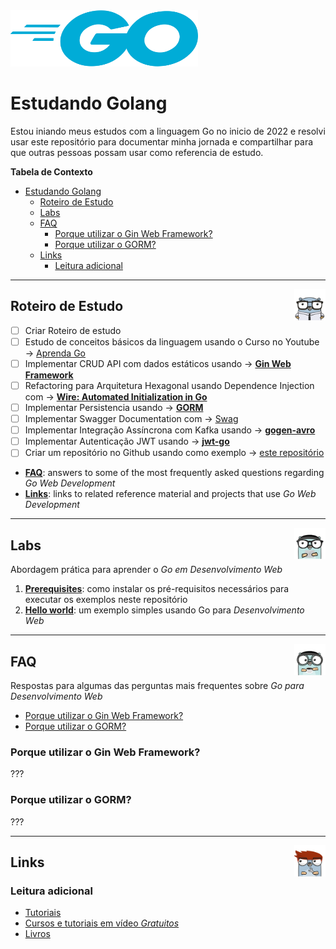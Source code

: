 <img src="./assets/golang.png" height="90" width="300">

# Estudando Golang
Estou iniando meus estudos com a linguagem Go no inicio de 2022 e resolvi usar este repositório para documentar minha jornada e compartilhar para que outras pessoas possam usar como referencia de estudo.   

**Tabela de Contexto**

- [Estudando Golang](#estudando-golang)
  - [Roteiro de Estudo](#roteiro-de-estudo)
  - [Labs](#labs)
  - [FAQ](#faq)
    - [Porque utilizar o Gin Web Framework?](#porque-utilizar-o-gin-web-framework)
    - [Porque utilizar o GORM?](#porque-utilizar-o-gorm)
  - [Links](#links)
    - [Leitura adicional](#leitura-adicional)


---

<img src="./assets/golang-persona.png" height="50" width="50" align="right"> 

## Roteiro de Estudo

- [ ]  Criar Roteiro de estudo
- [ ]  Estudo de conceitos básicos da linguagem usando o Curso no Youtube → [Aprenda Go](https://www.youtube.com/playlist?list=PLCKpcjBB_VlBsxJ9IseNxFllf-UFEXOdg)
- [ ]  Implementar CRUD API com dados estáticos usando → **[Gin Web Framework](https://github.com/gin-gonic/gin)**
- [ ]  Refactoring para Arquitetura Hexagonal usando Dependence Injection com → **[Wire: Automated Initialization in Go](https://github.com/google/wire)**
- [ ]  Implementar Persistencia usando → **[GORM](https://gorm.io/)**
- [ ]  Implementar Swagger Documentation com → [Swag](https://github.com/swaggo/swag)
- [ ]  Implementar Integração Assíncrona com Kafka usando → **[gogen-avro](https://github.com/actgardner/gogen-avro)**
- [ ]  Implementar Autenticação JWT  usando → **[jwt-go](https://github.com/golang-jwt/jwt)**
- [ ]  Criar um repositório no Github usando como exemplo → [este repositório](https://github.com/akutz/go-generics-the-hard-way#how-are-you-using-generics-in-the-go-playground)

* [**FAQ**](#FAQ): answers to some of the most frequently asked questions regarding _Go Web Development_
* [**Links**](#links): links to related reference material and projects that use _Go Web Development_

---

<img src="./assets/gopher-coder.png" height="50" width="50" align="right"> 

## Labs

Abordagem prática para aprender o _Go em Desenvolvimento Web_

1. [**Prerequisites**](./labs/01-prereqs/): como instalar os pré-requisitos necessários para executar os exemplos neste repositório
2. [**Hello world**](./labas/02-hello-world/): um exemplo simples usando Go para _Desenvolvimento Web_

---

<img src="./assets/gopher-coffee.png" height="50" width="50" align="right"> 

## FAQ

Respostas para algumas das perguntas mais frequentes sobre _Go para Desenvolvimento Web_

* [Porque utilizar o Gin Web Framework?](#porque-utilizar-o-gin-web-framework)   
* [Porque utilizar o GORM?](#porque-utilizar-o-gorm)   


### Porque utilizar o Gin Web Framework?
???

### Porque utilizar o GORM?
???

---

<img src="./assets/gopher-tool.png" height="50" width="50" align="right"> 

## Links

### Leitura adicional

* [Tutoriais](./links/tutorials/)
* [Cursos e tutoriais em vídeo _Gratuitos_](./links/free-videos-references/)
* [Livros](./books/)
